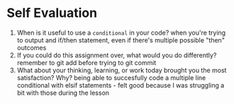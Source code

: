 # Self Evaluation

1. When is it useful to use a `conditional` in your code? when you're trying to output and if/then statement, even if there's multiple possible "then" outcomes
2. If you could do this assignment over, what would you do differently? remember to git add before trying to git commit
3. What about your thinking, learning, or work today brought you the most satisfaction? Why? being able to succesfully code a multiple line conditional with elsif statements - felt good because I was struggling a bit with those during the lesson

